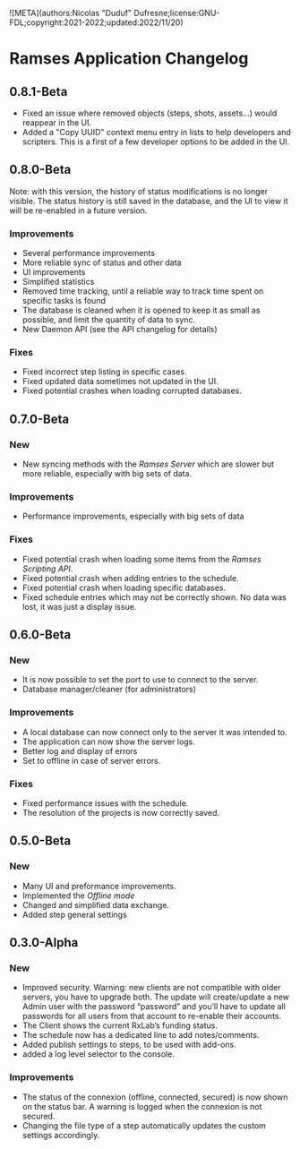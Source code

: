 ![META](authors:Nicolas "Duduf" Dufresne;license:GNU-FDL;copyright:2021-2022;updated:2022/11/20)

# Ramses Application Changelog

## 0.8.1-Beta

- Fixed an issue where removed objects (steps, shots, assets...) would reappear in the UI.
- Added a "Copy UUID" context menu entry in lists to help developers and scripters. This is a first of a few developer options to be added in the UI.

## 0.8.0-Beta

Note: with this version, the history of status modifications is no longer visible. The status history is still saved in the database, and the UI to view it will be re-enabled in a future version.

### Improvements

- Several performance improvements
- More reliable sync of status and other data
- UI improvements
- Simplified statistics
- Removed time tracking, until a reliable way to track time spent on specific tasks is found
- The database is cleaned when it is opened to keep it as small as possible, and limit the quantity of data to sync.
- New Daemon API (see the API changelog for details)

### Fixes

- Fixed incorrect step listing in specific cases.
- Fixed updated data sometimes not updated in the UI.
- Fixed potential crashes when loading corrupted databases.

## 0.7.0-Beta

### New

- New syncing methods with the *Ramses Server* which are slower but more reliable, especially with big sets of data.

### Improvements

- Performance improvements, especially with big sets of data

### Fixes

- Fixed potential crash when loading some items from the *Ramses Scripting API*.
- Fixed potential crash when adding entries to the schedule.
- Fixed potential crash when loading specific databases.
- Fixed schedule entries which may not be correctly shown. No data was lost, it was just a display issue.

## 0.6.0-Beta

### New

- It is now possible to set the port to use to connect to the server.
- Database manager/cleaner (for administrators)

### Improvements

- A local database can now connect only to the server it was intended to.
- The application can now show the server logs.
- Better log and display of errors
- Set to offline in case of server errors.

### Fixes

- Fixed performance issues with the schedule.
- The resolution of the projects is now correctly saved.

## 0.5.0-Beta

### New

- Many UI and preformance improvements.
- Implemented the *Offline mode*
- Changed and simplified data exchange.
- Added step general settings

## 0.3.0-Alpha

### New

- Improved security. Warning: new clients are not compatible with older servers, you have to upgrade both. The update will create/update a new Admin user with the password “password” and you’ll have to update all passwords for all users from that account to re-enable their accounts.
- The Client shows the current RxLab’s funding status.
- The schedule now has a dedicated line to add notes/comments.
- Added publish settings to steps, to be used with add-ons.
- added a log level selector to the console.

### Improvements

- The status of the connexion (offline, connected, secured) is now shown on the status bar. A warning is logged when the connexion is not secured.
- Changing the file type of a step automatically updates the custom settings accordingly.